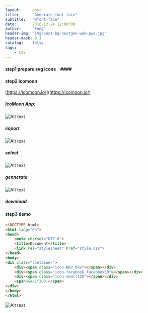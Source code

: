 ```yaml
---
layout:     post
title:      "Generate font-face"
subtitle:   "@font-face"
date:       2016-12-24 12:00:00
author:     "Feng"
header-img: "img/post-bg-nextgen-web-pwa.jpg"
header-mask: 0.3
catalog:    false
tags:
    - CSS
---
```


#### step1 prepare svg icons　####
#### step2 icomoon #####

[https://icomoon.io/](https://icomoon.io/)

##### IcoMoon App: #####

![Alt text](http://localhost/imgs/1.png)

##### import  ######

![Alt text](http://localhost/imgs/2.png)

##### select #####

![Alt text](http://localhost/imgs/3.png)

##### gennerate #####

![Alt text](http://localhost/imgs/4.png)

##### download #####


#### step3  demo ####

```html
<!DOCTYPE html>
<html lang="en">
<head>
	<meta charset="UTF-8">
	<title>Document</title>
	<link rel="stylesheet" href="style.css">
</head>
<body>
<div class="container">
	<div><span class="icon-BKV_bkv"></span></div>
	<div><span class="icon-facebook_facebook50"></span></div>
	<div><span class="icon-small126"></span></div>
	<span>&#x1f300;</span>
</div>
</body>
</html>
```

![Alt text](localhost/imgs/5.png)


